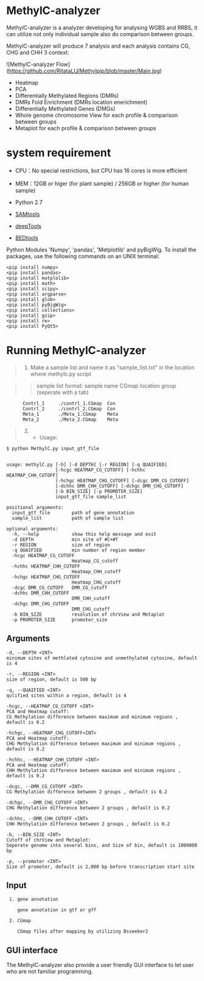 
# MethylC-analyzer

MethylC-analyzer is a analyzer developing for analysing WGBS and RRBS, it can utilize not only individual sample also do comparison between groups.
 
MethylC-analyzer will produce 7 analysis and each analysis contains CG, CHG and CHH 3 context:

![MethylC-analyzer Flow] (https://github.com/RitataLU/Methylpip/blob/master/Main.jpg)

* Heatmap 
* PCA
* Differentially Methylated Regions (DMRs)
* DMRs Fold Enrichment (DMRs location enerichment)
* Differentially Methylated Genes (DMGs)
* Whole genome chromosome View for each profile & comparison between groups
* Metaplot for each profile & comparison between groups 

# system requirement 
* CPU：No special restrictions, but CPU has 16 cores is more efficient

* MEM：12GB or higer (for plant sample) / 256GB or higher (for human sample)

* Python 2.7
* [SAMtools](http://www.htslib.org/)
* [deepTools](https://deeptools.readthedocs.org/)
* [BEDtools](http://bedtools.readthedocs.org/)

Python Modules 'Numpy', 'pandas', 'Metplotlib' and pyBigWig. To install the packages, use the following commands on an UNIX terminal:

	<pip install numpy>
	<pip install pandas>
	<pip install matplolib>
	<pip install math>
	<pip install scipy>
	<pip install argparse>
	<pip install glob>
	<pip install pyBigWig>
	<pip install collections>
	<pip install gzip>
	<pip install re>
	<pip install PyQt5>

# Running MethylC-analyzer


> 1.   Make a sample list and name it as "sample_list.txt" in the location where methylc.py script

> > sample list format:
    sample name  CGmap location  group (seperate with a tab)
```    
      Contrl_1     ./contrl_1.CGmap  Con
      Contrl_2     ./contrl_2.CGmap  Con
      Meta_1       ./Meta_1.CGmap    Meta
      Meta_2       ./Meta_2.CGmap    Meta
```
> 2. * Usage:

```
$ python MethylC.py input_gtf_file


usage: methylC.py [-h] [-d DEPTH] [-r REGION] [-q QUAIFIED]
                  [-hcgc HEATMAP_CG_CUTOFF] [-hchhc HEATMAP_CHH_CUTOFF]
                  [-hchgc HEATMAP_CHG_CUTOFF] [-dcgc DMR_CG_CUTOFF]
                  [-dchhc DMR_CHH_CUTOFF] [-dchgc DMR_CHG_CUTOFF]
                  [-b BIN_SIZE] [-p PROMOTER_SIZE]
                  input_gtf_file sample_list

positional arguments:
  input_gtf_file        path of gene annotation
  sample_list           path of sample list

optional arguments:
  -h, --help            show this help message and exit
  -d DEPTH              min site of #C+#T
  -r REGION             size of region
  -q QUAIFIED           min number of region member
  -hcgc HEATMAP_CG_CUTOFF
                        Heatmap_CG_cutoff
  -hchhc HEATMAP_CHH_CUTOFF
                        Heatmap_CHH_cutoff
  -hchgc HEATMAP_CHG_CUTOFF
                        Heatmap_CHG_cutoff
  -dcgc DMR_CG_CUTOFF   DMR_CG_cutoff
  -dchhc DMR_CHH_CUTOFF
                        DMR_CHH_cutoff
  -dchgc DMR_CHG_CUTOFF
                        DMR_CHG_cutoff
  -b BIN_SIZE           resolution of chrView and Metaplot
  -p PROMOTER_SIZE      promoter_size 
  ```
  
  ## Arguments
    -d, --DEPTH <INT> 
    minimum sites of methlated cytosine and unmethylated cytosine, default is 4
    
    -r, --REGION <INT>  
    size of region, default is 500 bp
    
    -q, --QUAIFIED <INT>
    qulified sites within a region, default is 4
    
    -hcgc, --HEATMAP_CG_CUTOFF <INT>
    PCA and Heatmap cutoff:
    CG Methylation difference between maximum and minimum regions , default is 0.2
    
    -hchgc, --HEATMAP_CHG_CUTOFF<INT>
    PCA and Heatmap cutoff:
    CHG Methylation difference between maximum and minimum regions , default is 0.2
    
    -hchhc, --HEATMAP_CHH_CUTOFF <INT>
    PCA and Heatmap cutoff:
    CHH Methylation difference between maximum and minimum regions , default is 0.2

    -dcgc, --DMR_CG_CUTOFF <INT>
    CG Methylation difference between 2 groups , default is 0.2
  
    -dchgc, --DMR_CHG_CUTOFF <INT>
    CHG Methylation difference between 2 groups , default is 0.2
    
    -dchhc, --DMR_CHH_CUTOFF <INT>
    CHH Methylation difference between 2 groups , default is 0.2
                        
    -b, --BIN_SIZE <INT>
    Cutoff of chrView and Metaplot:
    Seperate genome into several bins, and Size of bin, default is 1000000 bp
    
    -p, --promoter <INT>
    Size of promoter, default is 2,000 bp before transcription start site
    
   
    
  ## Input

     1. gene annotation
     
        gene annotation in gtf or gff

     2. CGmap

        CGmap files after mapping by utilizing Bsseeker2
  
  
  ## GUI interface
  
  The MethylC-analyzer also provide a user friendly GUI interface to let user who are not familiar programming.
  
  [GUI tutorial]:  https://github.com/RitataLU/Methylpip/blob/master/GUI_Tutorial.docx/  "GUI tutorial"
  
  
  
	

